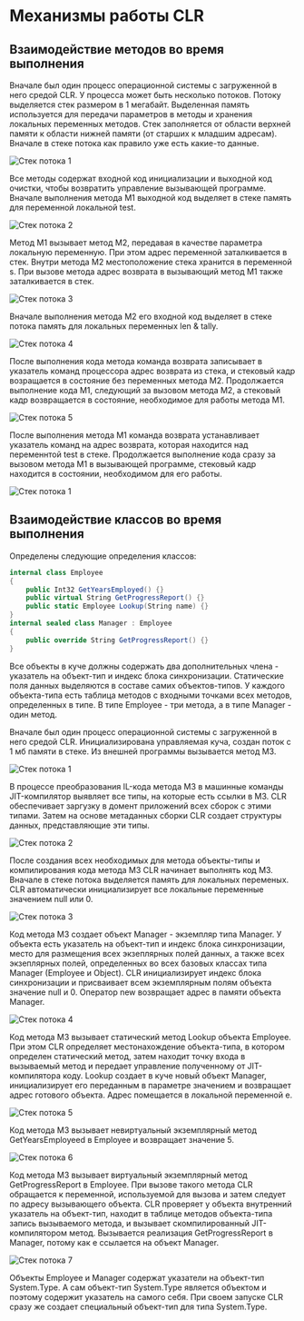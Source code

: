 # Механизмы работы CLR

## Взаимодействие методов во время выполнения

Вначале был один процесс операционной системы с загруженной в него средой CLR. У процесса может быть несколько потоков. Потоку выделяется стек размером в 1 мегабайт. Выделенная память используется для передачи параметров в методы и хранения локальных переменных методов. Стек заполняется от области верхней памяти к области нижней памяти (от старших к младшим адресам). Вначале в стеке потока как правило уже есть какие-то данные.

![Стек потока 1](img/thread_stack_1.png) 

Все методы содержат входной код инициализации и выходной код очистки, чтобы возвратить управление вызывающей программе. Вначале выполнения метода M1 выходной код выделяет в стеке память для переменной локальной test.

![Стек потока 2](img/thread_stack_2.png) 

Метод М1 вызывает метод М2, передавая в качестве параметра локальную переменную. При этом адрес переменной заталкивается в стек. Внутри метода М2 местоположение стека хранится в переменной s. При вызове метода адрес возврата в вызывающий метод М1 также заталкивается в стек.

![Стек потока 3](img/thread_stack_3.png) 

Вначале выполнения метода М2 его входной код выделяет в стеке потока память для локальных переменных len & tally. 

![Стек потока 4](img/thread_stack_4.png) 

После выполнения кода метода команда возврата записывает в указатель команд процессора адрес возврата из стека, и стековый кадр возращается в состояние без переменных метода М2. Продолжается выполнение кода М1, следующий за вызовом метода М2, а стековый кадр возвращается в состояние, необходимое для работы метода М1. 

![Стек потока 5](img/thread_stack_5.png) 

После выполнения метода М1 команда возврата устанавливает указатель команд на адрес возврата, которая находится над переменнтой test в стеке. Продолжается выполнение кода сразу за вызовом метода М1 в вызывающей программе, стековый кадр находится в состоянии, необходимом для его работы.

![Стек потока 1](img/thread_stack_1.png) 

## Взаимодействие классов во время выполнения

Определены следующие определения классов:

```csharp
internal class Employee 
{
    public Int32 GetYearsEmployed() {}
    public virtual String GetProgressReport() {}
    public static Employee Lookup(String name) {}
}
internal sealed class Manager : Employee
{
    public override String GetProgressReport() {}
}
```

Все объекты в куче должны содержать два дополнительных члена - указатель на объект-тип и индекс блока синхронизации. Статические поля данных выделяются в составе самих объектов-типов. У каждого объекта-типа есть таблица методов с входными точками всех методов, определенных в типе. В типе Employee - три метода, а в типе Manager - один метод.

Вначале был один процесс операционной системы с загруженной в него средой CLR. Инициализирована управляемая куча, создан поток с 1 мб памяти в стеке. Из внешней программы вызывается метод М3. 

![Стек потока 1](img/heap_1.png) 

В процессе преобразования IL-кода метода М3 в машинные команды JIT-компилятор выявляет все типы, на которые есть ссылки в М3. CLR обеспечивает заргузку в домент приложений всех сборок с этими типами. Затем на основе метаданных сборки CLR создает структуры данных, представляющие эти типы.

![Стек потока 2](img/heap_2.png) 

После создания всех необходимых для метода объекты-типы и компилирования кода метода М3 CLR начинает выполнять код М3. Вначале в стеке потока выделяется память для локальных переменых. CLR автоматически инициализирует все локальные переменные значением null или 0.

![Стек потока 3](img/heap_3.png) 

Код метода М3 создает объект Manager - экземпляр типа Manager. У объекта есть указатель на объект-тип и индекс блока синхронизации, место для размещения всех экзеплярных полей данных, а также всех экзеплярных полей, определенных во всех базовых классах типа Manager (Employee и Object). CLR инициализирует индекс блока синхронизации и присваивает всем экземплярным полям объекта значение null и 0. Оператор new возвращает адрес в памяти объекта Manager. 

![Стек потока 4](img/heap_4.png) 

Код метода М3 вызывает статический метод Lookup объекта Employee. При этом CLR определяет местонахождение объекта-типа, в котором определен статический метод, затем находит точку входа в вызываемый метод и передает управление полученному от JIT-компилятора коду. Lookup создает в куче новый объект Manager, инициализирует его переданным в параметре значением и возвращает адрес готового объекта. Адрес помещается в локальной переменной e.

![Стек потока 5](img/heap_5.png) 

Код метода М3 вызывает невиртуальный экземплярный метод GetYearsEmployeed в Employee и возвращает значение 5.  

![Стек потока 6](img/heap_6.png) 

Код метода М3 вызывает виртуальный экземплярный метод GetProgressReport в Employee. При вызове такого метода CLR обращается к переменной, используемой для вызова и затем следует по адресу вызывающего объекта. CLR проверяет у объекта внутренний указатель на объект-тип, находит в таблице методов объекта-типа запись вызываемого метода, и вызывает скомпилированный JIT-компилятором метод. Вызывается реализация GetProgressReport в Manager, потому как e ссылается на объект Manager.

![Стек потока 7](img/heap_7.png) 

Объекты Employee и Manager содержат указатели на объект-тип System.Type. А сам объект-тип System.Type является объектом и поэтому содержит указатель на самого себя. При своем запуске CLR сразу же создает специальный объект-тип для типа System.Type.



